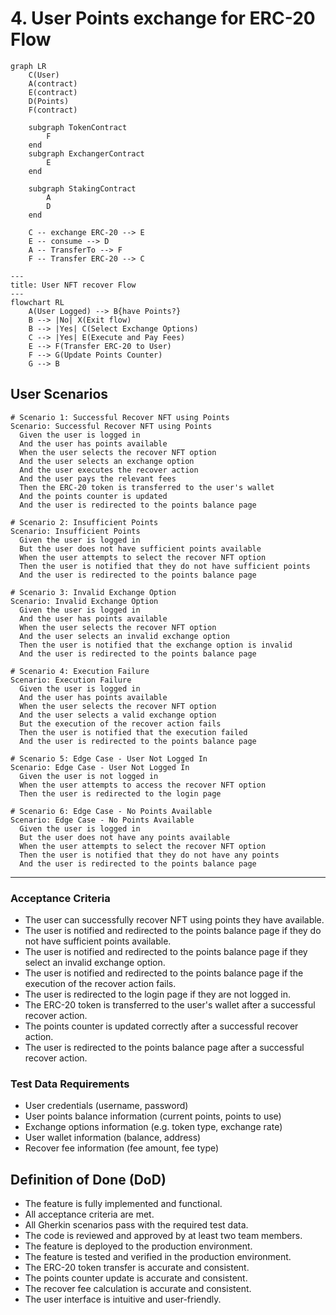 # 4. User Points exchange for ERC-20 Flow

```mermaid
graph LR
    C(User)
    A(contract)
    E(contract)
    D(Points)
    F(contract)

    subgraph TokenContract
        F
    end
    subgraph ExchangerContract
        E
    end

    subgraph StakingContract
        A
        D
    end

    C -- exchange ERC-20 --> E
    E -- consume --> D
    A -- TransferTo --> F
    F -- Transfer ERC-20 --> C
```

```mermaid
---
title: User NFT recover Flow
---
flowchart RL
    A(User Logged) --> B{have Points?}
    B --> |No| X(Exit flow)
    B --> |Yes| C(Select Exchange Options)
    C --> |Yes| E(Execute and Pay Fees)
    E --> F(Transfer ERC-20 to User)
    F --> G(Update Points Counter)
    G --> B 
```

## User Scenarios

```gherkin
# Scenario 1: Successful Recover NFT using Points
Scenario: Successful Recover NFT using Points
  Given the user is logged in
  And the user has points available
  When the user selects the recover NFT option
  And the user selects an exchange option
  And the user executes the recover action
  And the user pays the relevant fees
  Then the ERC-20 token is transferred to the user's wallet
  And the points counter is updated
  And the user is redirected to the points balance page

# Scenario 2: Insufficient Points
Scenario: Insufficient Points
  Given the user is logged in
  But the user does not have sufficient points available
  When the user attempts to select the recover NFT option
  Then the user is notified that they do not have sufficient points
  And the user is redirected to the points balance page

# Scenario 3: Invalid Exchange Option
Scenario: Invalid Exchange Option
  Given the user is logged in
  And the user has points available
  When the user selects the recover NFT option
  And the user selects an invalid exchange option
  Then the user is notified that the exchange option is invalid
  And the user is redirected to the points balance page

# Scenario 4: Execution Failure
Scenario: Execution Failure
  Given the user is logged in
  And the user has points available
  When the user selects the recover NFT option
  And the user selects a valid exchange option
  But the execution of the recover action fails
  Then the user is notified that the execution failed
  And the user is redirected to the points balance page

# Scenario 5: Edge Case - User Not Logged In
Scenario: Edge Case - User Not Logged In
  Given the user is not logged in
  When the user attempts to access the recover NFT option
  Then the user is redirected to the login page

# Scenario 6: Edge Case - No Points Available
Scenario: Edge Case - No Points Available
  Given the user is logged in
  But the user does not have any points available
  When the user attempts to select the recover NFT option
  Then the user is notified that they do not have any points
  And the user is redirected to the points balance page
```

---

### Acceptance Criteria

- The user can successfully recover NFT using points they have available.
- The user is notified and redirected to the points balance page if they do not have sufficient points available.
- The user is notified and redirected to the points balance page if they select an invalid exchange option.
- The user is notified and redirected to the points balance page if the execution of the recover action fails.
- The user is redirected to the login page if they are not logged in.
- The ERC-20 token is transferred to the user's wallet after a successful recover action.
- The points counter is updated correctly after a successful recover action.
- The user is redirected to the points balance page after a successful recover action.

### Test Data Requirements

- User credentials (username, password)
- User points balance information (current points, points to use)
- Exchange options information (e.g. token type, exchange rate)
- User wallet information (balance, address)
- Recover fee information (fee amount, fee type)

## Definition of Done (DoD)

- The feature is fully implemented and functional.
- All acceptance criteria are met.
- All Gherkin scenarios pass with the required test data.
- The code is reviewed and approved by at least two team members.
- The feature is deployed to the production environment.
- The feature is tested and verified in the production environment.
- The ERC-20 token transfer is accurate and consistent.
- The points counter update is accurate and consistent.
- The recover fee calculation is accurate and consistent.
- The user interface is intuitive and user-friendly.
